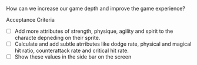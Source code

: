 How can we increase our game depth and improve the game experience?

Acceptance Criteria
- [ ] Add more attributes of strength, physique, agility and spirit to the characte depneding on their sprite.
- [ ] Calculate and add subtle atrributes like dodge rate, physical and magical hit ratio, counterattack rate and critical hit rate.
- [ ] Show these values in the side bar on the screen